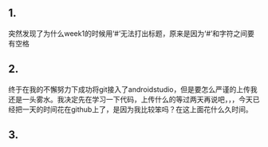 ## 1.
突然发现了为什么week1的时候用‘#’无法打出标题，原来是因为‘#’和字符之间要有空格
## 2.
终于在我的不懈努力下成功将git接入了androidstudio，但是要怎么严谨的上传我还是一头雾水。我决定先在学习一下代码，上传什么的等过两天再说吧，，，今天已经把一天的时间花在github上了，是因为我比较笨吗？在这上面花什么久时间。
## 3.

<!--stackedit_data:
eyJoaXN0b3J5IjpbLTU2MjY0MjkxMCw2OTY4NzM0MzFdfQ==
-->